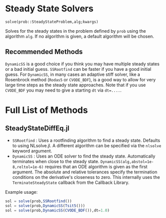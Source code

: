 # Steady State Solvers

`solve(prob::SteadyStateProblem,alg;kwargs)`

Solves for the steady states in the problem defined by `prob` using the algorithm
`alg`. If no algorithm is given, a default algorithm will be chosen.

## Recommended Methods

`DynamicSS` is a good choice if you think you may have multiple steady states
or a bad initial guess. `SSRootfind` can be faster if you have a good initial
guess. For `DynamicSS`, in many cases an adaptive stiff solver, like a
Rosenbrock method (`Rodas5` or `CVODE_BDF`), is a good way to allow for very
large time steps as the steady state approaches. Note that if you use `CVODE_BDF`
you may need to give a starting `dt` via `dt=....`.

# Full List of Methods

## SteadyStateDiffEq.jl

- `SSRootfind` : Uses a rootfinding algorithm to find a steady state. Defaults
  to using NLsolve.jl. A different algorithm can be specified via the `nlsolve`
  keyword argument.
- `DynamicSS` : Uses an ODE solver to find the steady state. Automatically
  terminates when close to the steady state.
  `DynamicSS(alg,abstol=1e-8,reltol=1e-6)` requires that an ODE algorithm is
  given as the first argument. The absolute and relative tolerances specify
  the termination conditions on the derivative's closeness to zero. This
  internally uses the `TerminateSteadyState` callback from the Callback Library.

Example usage:

```julia
sol = solve(prob,SSRootfind())
sol = solve(prob,DynamicSS(Tsit5()))
sol = solve(prob,DynamicSS(CVODE_BDF()),dt=1.0)
```
